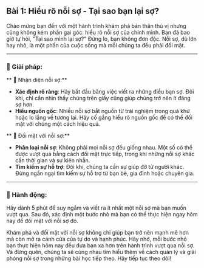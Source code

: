 ## Bài 1: Hiểu rõ nỗi sợ - Tại sao bạn lại sợ?

Chào mừng bạn đến với một hành trình khám phá bản thân thú vị nhưng cũng không kém phần gai góc: hiểu rõ nỗi sợ của chính mình. Bạn đã bao giờ tự hỏi, "Tại sao mình lại sợ?" Đừng lo, bạn không đơn độc. Nỗi sợ, dù lớn hay nhỏ, là một phần của cuộc sống mà mỗi chúng ta đều phải đối mặt.

---

### 📌 Giải pháp:

** 🔹 Nhận diện nỗi sợ:**
- **Xác định rõ ràng**: Hãy bắt đầu bằng việc viết ra những điều bạn sợ. Đôi khi, chỉ cần nhìn thấy chúng trên giấy cũng giúp chúng trở nên ít đáng sợ hơn.
- **Hiểu nguồn gốc**: Nhiều nỗi sợ bắt nguồn từ trải nghiệm trong quá khứ hoặc lo lắng về tương lai. Hãy cố gắng hiểu rõ nguồn gốc để có thể đối mặt với chúng một cách hiệu quả.

** 🔹 Đối mặt với nỗi sợ:**
- **Phân loại nỗi sợ**: Không phải mọi nỗi sợ đều giống nhau. Một số có thể được vượt qua bằng cách đối mặt trực tiếp, trong khi những nỗi sợ khác cần thời gian và sự kiên nhẫn.
- **Tìm kiếm sự hỗ trợ**: Đôi khi, chúng ta cần sự giúp đỡ từ người khác. Đừng ngần ngại tìm kiếm sự hỗ trợ từ bạn bè, gia đình hoặc chuyên gia.

---

### 🚀 Hành động:

Hãy dành 5 phút để suy ngẫm và viết ra ít nhất một nỗi sợ mà bạn muốn vượt qua. Sau đó, xác định một bước nhỏ mà bạn có thể thực hiện ngay hôm nay để đối mặt với nỗi sợ đó.

Khám phá và đối mặt với nỗi sợ không chỉ giúp bạn trở nên mạnh mẽ hơn mà còn mở ra cánh cửa của tự do và hạnh phúc. Hãy nhớ, mỗi bước nhỏ bạn thực hiện hôm nay đều đưa bạn xa hơn trên hành trình vượt qua nỗi sợ. Và đừng quên, chúng ta sẽ cùng nhau tìm hiểu thêm về cách quản lý và giải phóng nỗi sợ trong những bài học tiếp theo. Hãy tiếp tục theo dõi!